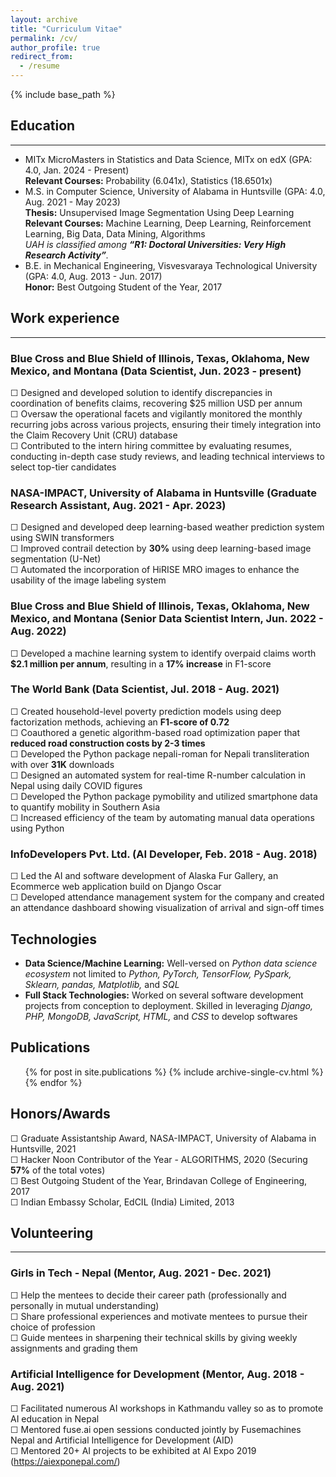 ```yaml
---
layout: archive
title: "Curriculum Vitae"
permalink: /cv/
author_profile: true
redirect_from:
  - /resume
---
```


{% include base_path %}

## Education
***
* MITx MicroMasters in Statistics and Data Science, MITx on edX (GPA: 4.0, Jan. 2024 - Present)<br>
  **Relevant Courses:** Probability (6.041x), Statistics (18.6501x)
* M.S. in Computer Science, University of Alabama in Huntsville (GPA: 4.0, Aug. 2021 - May 2023)<br>
  **Thesis:** Unsupervised Image Segmentation Using Deep Learning<br>
  **Relevant Courses:** Machine Learning, Deep Learning, Reinforcement Learning, Big Data, Data Mining, Algorithms<br>
  _UAH is classified among **“R1: Doctoral Universities: Very High Research Activity”**._
* B.E. in Mechanical Engineering, Visvesvaraya Technological University (GPA: 4.0, Aug. 2013 - Jun. 2017)<br>
  **Honor:** Best Outgoing Student of the Year, 2017


## Work experience
***
### Blue Cross and Blue Shield of Illinois, Texas, Oklahoma, New Mexico, and Montana (Data Scientist, Jun. 2023 - present) 

☐ Designed and developed solution to identify discrepancies in coordination of benefits claims, recovering $25 million USD per annum<br>
☐ Oversaw the operational facets and vigilantly monitored the monthly recurring jobs across various projects, ensuring their timely integration into the Claim Recovery Unit (CRU) database<br>
☐ Contributed to the intern hiring committee by evaluating resumes, conducting in-depth case study reviews, and leading technical interviews to select top-tier candidates

### NASA-IMPACT, University of Alabama in Huntsville (Graduate Research Assistant, Aug. 2021 - Apr. 2023) 

☐ Designed and developed deep learning-based weather prediction system using SWIN transformers<br>
☐ Improved contrail detection by **30%** using deep learning-based image segmentation (U-Net)<br>
☐ Automated the incorporation of HiRISE MRO images to enhance the usability of the image labeling system

### Blue Cross and Blue Shield of Illinois, Texas, Oklahoma, New Mexico, and Montana (Senior Data Scientist Intern, Jun. 2022 - Aug. 2022)

☐ Developed a machine learning system to identify overpaid claims worth **$2.1 million per annum**, resulting in a **17% increase** in F1-score

### The World Bank (Data Scientist, Jul. 2018 - Aug. 2021)

☐ Created household-level poverty prediction models using deep factorization methods, achieving an **F1-score of 0.72**<br>
☐ Coauthored a genetic algorithm-based road optimization paper that **reduced road construction costs by 2-3 times**<br>
☐ Developed the Python package nepali-roman for Nepali transliteration with over **31K** downloads<br>
☐ Designed an automated system for real-time R-number calculation in Nepal using daily COVID figures<br>
☐ Developed the Python package pymobility and utilized smartphone data to quantify mobility in Southern Asia<br>
☐ Increased efficiency of the team by automating manual data operations using Python

### InfoDevelopers Pvt. Ltd. (AI Developer, Feb. 2018 - Aug. 2018)

☐ Led the AI and software development of Alaska Fur Gallery, an Ecommerce web application build on Django Oscar<br>
☐ Developed attendance management system for the company and created an attendance dashboard showing visualization of arrival and sign-off times


## Technologies
* **Data Science/Machine Learning:** Well-versed on _Python data science ecosystem_ not limited to _Python, PyTorch, TensorFlow, PySpark, Sklearn, pandas, Matplotlib,_ and _SQL_
* **Full Stack Technologies:** Worked on several software development projects from conception to deployment. Skilled in leveraging _Django, PHP, MongoDB, JavaScript, HTML,_ and _CSS_ to develop softwares

## Publications
  <ul>{% for post in site.publications %}
    {% include archive-single-cv.html %}
  {% endfor %}</ul>
  
<!-- Talks
======
  <ul>{% for post in site.talks %}
    {% include archive-single-talk-cv.html %}
  {% endfor %}</ul>
  
Teaching
======
  <ul>{% for post in site.teaching %}
    {% include archive-single-cv.html %}
  {% endfor %}</ul> -->
  
## Honors/Awards
☐ Graduate Assistantship Award, NASA-IMPACT, University of Alabama in Huntsville, 2021<br>
☐ Hacker Noon Contributor of the Year - ALGORITHMS, 2020 (Securing **57%** of the total votes)<br>
☐ Best Outgoing Student of the Year, Brindavan College of Engineering, 2017<br>
☐ Indian Embassy Scholar, EdCIL (India) Limited, 2013


## Volunteering
***
### Girls in Tech - Nepal (Mentor, Aug. 2021 - Dec. 2021) 
☐ Help the mentees to decide their career path (professionally and personally in mutual understanding)<br>
☐ Share professional experiences and motivate mentees to pursue their choice of profession<br>
☐ Guide mentees in sharpening their technical skills by giving weekly assignments and grading them

### Artificial Intelligence for Development (Mentor, Aug. 2018 - Aug. 2021) 
☐ Facilitated numerous AI workshops in Kathmandu valley so as to promote AI education in Nepal<br>
☐ Mentored fuse.ai open sessions conducted jointly by Fusemachines Nepal and Artificial Intelligence for Development (AID)<br>
☐ Mentored 20+ AI projects to be exhibited at AI Expo 2019 (https://aiexponepal.com/)


<!-- Service and leadership
======
* Currently signed in to 43 different slack teams -->
